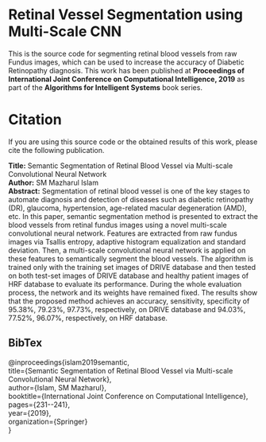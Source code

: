 # Retinal Vessel Segmentation using Multi-Scale CNN

This is the source code for segmenting retinal blood vessels from raw Fundus images, which can be used to increase the accuracy of Diabetic Retinopathy diagnosis. This work has been published at **Proceedings of International Joint Conference on Computational Intelligence, 2019** as part of the **Algorithms for Intelligent Systems** book series.


# Citation
If you are using this source code or the obtained results of this work, please cite the following publication.

**Title:** Semantic Segmentation of Retinal Blood Vessel via Multi-scale Convolutional Neural Network\
**Author:** SM Mazharul Islam\
**Abstract:** Segmentation of retinal blood vessel is one of the key stages to automate diagnosis and detection of diseases such as diabetic retinopathy (DR), glaucoma, hypertension, age-related macular degeneration (AMD), etc. In this paper, semantic segmentation method is presented to extract the blood vessels from retinal fundus images using a novel multi-scale convolutional neural network. Features are extracted from raw fundus images via Tsallis entropy, adaptive histogram equalization and standard deviation. Then, a multi-scale convolutional neural network is applied on these features to semantically segment the blood vessels. The algorithm is trained only with the training set images of DRIVE database and then tested on both test-set images of DRIVE database and healthy patient images of HRF database to evaluate its performance. During the whole evaluation process, the network and its weights have remained fixed. The results show that the proposed method achieves an accuracy, sensitivity, specificity of 95.38%, 79.23%, 97.73%, respectively, on DRIVE database and 94.03%, 77.52%, 96.07%, respectively, on HRF database.


## BibTex
@inproceedings{islam2019semantic,\
  title={Semantic Segmentation of Retinal Blood Vessel via Multi-scale Convolutional Neural Network},\
  author={Islam, SM Mazharul},\
  booktitle={International Joint Conference on Computational Intelligence},\
  pages={231--241},\
  year={2019},\
  organization={Springer}\
}
